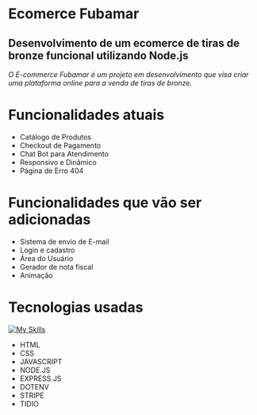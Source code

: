 # Ecomerce Fubamar
**Desenvolvimento de um ecomerce de tiras de bronze funcional utilizando Node.js**
--------------------------------------------------------------------------------------
*O E-commerce Fubamar é um projeto em desenvolvimento que visa criar uma plataforma online para a venda de tiras de bronze.*


# Funcionalidades atuais
-  Catálogo de Produtos
-  Checkout de Pagamento
-  Chat Bot para Atendimento
-  Responsivo e Dinâmico
-  Página de Erro 404

  # Funcionalidades que vão ser adicionadas
-  Sistema de envio de E-mail
-  Login e cadastro
-  Área do Usuário
-  Gerador de nota fiscal
-  Animação

  
# Tecnologias usadas

  
[![My Skills](https://skillicons.dev/icons?i=js,html,css,nodejs,express, )](https://skillicons.dev)
- HTML
- CSS
- JAVASCRIPT
- NODE.JS
- EXPRESS.JS
- DOTENV
- STRIPE
- TIDIO
